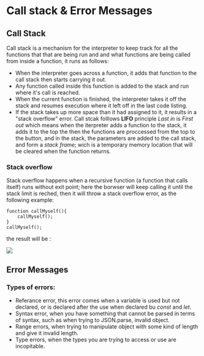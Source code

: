 # Call stack & Error Messages
## Call Stack
Call stack is a mechanism for the interpreter to keep track for all the functions that that are being run and and what functions are being called from inside a function, it runs as follows:
* When the interpreter goes across a function, it adds that function to the call stack then starts carrying it out.
* Any function called inside this function is added to the stack and run where it's call is reached.
* When the current function is finished, the interpreter takes it off the stack and resumes execution where it left off in the last code listing.
* If the stack takes up more space than it had assigned to it, it results in a "stack overflow" error.
Call stcak folllows **LIFO** principle *Last in* is *First out* which means when the iterpreter adds a function to the stack, it adds it to the top the then the functions are proccessed from the top to the button, and in the stack, the parameters are added to the call stack, and form a *stack frame*; wich is a temporary memory location that will be cleared when the function returns.
### Stack overflow 
Stack overflow happens when a recursive function (a function that calls itself) runs without exit point; here the borwser will keep calling it until the stack limit is reched, then it will throw a stack overflow error, as the following example:

```
function callMyself(){
    callMyself();
}
callMyself();
```
the result will be :

![](https://i.ibb.co/0ZX83ck/stack-overflow.png)

## Error Messages
### Types of errors:
* Referance error, this error comes when a variable is used but not declared, or is declared after the use when declared bu *const* and *let*.
* Syntax error, when you have something that cannot be parsed in terms of syntax, such as when trying to JSON.parse, invalid object.
* Range errors, when trying to manipulate object with some kind of length and give it invalid length.
* Type errors, when the types you are trying to access or use are incopitable.
    



